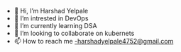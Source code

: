 - 👋 Hi, I’m Harshad Yelpale
- 👀 I’m intrested in DevOps
- 🌱 I’m currently learning DSA 
- 💞️ I’m looking to collaborate on kubernets
- 📫 How to reach me -harshadyelpale4752@gmail.com

<!---
Harshad112/Harshad112 is a ✨ special ✨ repository because its `README.md` (this file) appears on your GitHub profile.
You can click the Preview link to take a look at your changes.
--->
